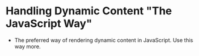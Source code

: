 # Handling Dynamic Content "The JavaScript Way"
- The preferred way of rendering dynamic content in JavaScript. Use this way more.
